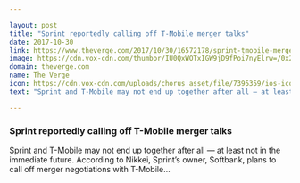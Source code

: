 ```yaml
---

layout: post
title: "Sprint reportedly calling off T-Mobile merger talks"
date: 2017-10-30
link: https://www.theverge.com/2017/10/30/16572178/sprint-tmobile-merger-talks-ending-softbank
image: https://cdn.vox-cdn.com/thumbor/IU0QxWOTxIGW9jD9fPoi7nyElrw=/0x231:2040x1299/fit-in/1200x630/cdn.vox-cdn.com/uploads/chorus_asset/file/9568273/IMG_20171025_120004_2.jpg
domain: theverge.com
name: The Verge
icon: https://cdn.vox-cdn.com/uploads/chorus_asset/file/7395359/ios-icon.0.png
text: "Sprint and T-Mobile may not end up together after all — at least not in the immediate future. According to Nikkei, Sprint’s owner, Softbank, plans to call off merger negotiations with T-Mobile..."

---
```


### Sprint reportedly calling off T-Mobile merger talks

Sprint and T-Mobile may not end up together after all — at least not in the immediate future. According to Nikkei, Sprint’s owner, Softbank, plans to call off merger negotiations with T-Mobile...